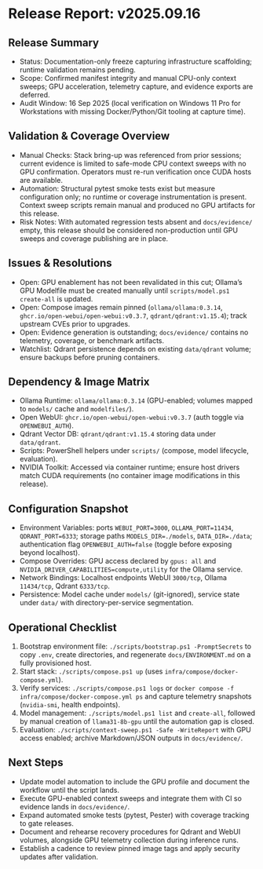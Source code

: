 # Release Report: v2025.09.16

## Release Summary
- Status: Documentation-only freeze capturing infrastructure scaffolding; runtime validation remains pending.
- Scope: Confirmed manifest integrity and manual CPU-only context sweeps; GPU acceleration, telemetry capture, and evidence exports are deferred.
- Audit Window: 16 Sep 2025 (local verification on Windows 11 Pro for Workstations with missing Docker/Python/Git tooling at capture time).

## Validation & Coverage Overview
- Manual Checks: Stack bring-up was referenced from prior sessions; current evidence is limited to safe-mode CPU context sweeps with no GPU confirmation. Operators must re-run verification once CUDA hosts are available.
- Automation: Structural pytest smoke tests exist but measure configuration only; no runtime or coverage instrumentation is present. Context sweep scripts remain manual and produced no GPU artifacts for this release.
- Risk Notes: With automated regression tests absent and `docs/evidence/` empty, this release should be considered non-production until GPU sweeps and coverage publishing are in place.

## Issues & Resolutions
- Open: GPU enablement has not been revalidated in this cut; Ollama’s GPU Modelfile must be created manually until `scripts/model.ps1 create-all` is updated.
- Open: Compose images remain pinned (`ollama/ollama:0.3.14`, `ghcr.io/open-webui/open-webui:v0.3.7`, `qdrant/qdrant:v1.15.4`); track upstream CVEs prior to upgrades.
- Open: Evidence generation is outstanding; `docs/evidence/` contains no telemetry, coverage, or benchmark artifacts.
- Watchlist: Qdrant persistence depends on existing `data/qdrant` volume; ensure backups before pruning containers.

## Dependency & Image Matrix
- Ollama Runtime: `ollama/ollama:0.3.14` (GPU-enabled; volumes mapped to `models/` cache and `modelfiles/`).
- Open WebUI: `ghcr.io/open-webui/open-webui:v0.3.7` (auth toggle via `OPENWEBUI_AUTH`).
- Qdrant Vector DB: `qdrant/qdrant:v1.15.4` storing data under `data/qdrant`.
- Scripts: PowerShell helpers under `scripts/` (compose, model lifecycle, evaluation).
- NVIDIA Toolkit: Accessed via container runtime; ensure host drivers match CUDA requirements (no container image modifications in this release).

## Configuration Snapshot
- Environment Variables: ports `WEBUI_PORT=3000`, `OLLAMA_PORT=11434`, `QDRANT_PORT=6333`; storage paths `MODELS_DIR=./models`, `DATA_DIR=./data`; authentication flag `OPENWEBUI_AUTH=false` (toggle before exposing beyond localhost).
- Compose Overrides: GPU access declared by `gpus: all` and `NVIDIA_DRIVER_CAPABILITIES=compute,utility` for the Ollama service.
- Network Bindings: Localhost endpoints  WebUI `3000/tcp`, Ollama `11434/tcp`, Qdrant `6333/tcp`.
- Persistence: Model cache under `models/` (git-ignored), service state under `data/` with directory-per-service segmentation.

## Operational Checklist
1. Bootstrap environment file: `./scripts/bootstrap.ps1 -PromptSecrets` to copy `.env`, create directories, and regenerate `docs/ENVIRONMENT.md` on a fully provisioned host.
2. Start stack: `./scripts/compose.ps1 up` (uses `infra/compose/docker-compose.yml`).
3. Verify services: `./scripts/compose.ps1 logs` or `docker compose -f infra/compose/docker-compose.yml ps` and capture telemetry snapshots (`nvidia-smi`, health endpoints).
4. Model management: `./scripts/model.ps1 list` and `create-all`, followed by manual creation of `llama31-8b-gpu` until the automation gap is closed.
5. Evaluation: `./scripts/context-sweep.ps1 -Safe -WriteReport` with GPU access enabled; archive Markdown/JSON outputs in `docs/evidence/`.

## Next Steps
- Update model automation to include the GPU profile and document the workflow until the script lands.
- Execute GPU-enabled context sweeps and integrate them with CI so evidence lands in `docs/evidence/`.
- Expand automated smoke tests (pytest, Pester) with coverage tracking to gate releases.
- Document and rehearse recovery procedures for Qdrant and WebUI volumes, alongside GPU telemetry collection during inference runs.
- Establish a cadence to review pinned image tags and apply security updates after validation.






